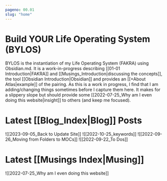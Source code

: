 ```yaml
---
pageno: 00.01
slug: "home"
---
```

# Build YOUR Life Operating System (BYLOS)

BYLOS is the instantiation of my Life Operating System (FAKRA) using Obsidian.md. It is a work-in-progress  describing [[01-01 Introduction|FAKRA]] and [[Musings_Introduction|discussing the concepts]], the tool [[Obsidian Introduction|Obsidian]] and provides an [[+About Atlas|example]] of the pairing. As this is a work in progress, I find that I am adding/changing things sometimes before I capture them here. It makes for a slippery slope but should provide some [[2022-07-25_Why am I even doing this website|insight]] to others (and keep me focused).

# Latest [[Blog_Index|Blog]] Posts
![[2023-09-05_Back to Update Site]]
![[2022-10-25_keywords]]
![[2022-09-26_Moving from Folders to MOCs]]
![[2022-09-22_To Dos]]

# Latest [[Musings Index|Musing]]
![[2022-07-25_Why am I even doing this website]]



